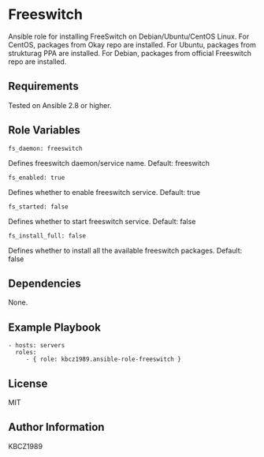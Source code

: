 Freeswitch
=========

Ansible role for installing FreeSwitch on Debian/Ubuntu/CentOS Linux. 
For CentOS, packages from Okay repo are installed. 
For Ubuntu, packages from strukturag PPA are installed.
For Debian, packages from official Freeswitch repo are installed.

Requirements
------------

Tested on Ansible 2.8 or higher.

Role Variables
--------------

	fs_daemon: freeswitch
Defines freeswitch daemon/service name. Default: freeswitch

	fs_enabled: true
Defines whether to enable freeswitch service. Default: true

	fs_started: false
Defines whether to start freeswitch service. Default: false

	fs_install_full: false
Defines whether to install all the available freeswitch packages. Default: false


Dependencies
------------

None.

Example Playbook
----------------

    - hosts: servers
      roles:
         - { role: kbcz1989.ansible-role-freeswitch }

License
-------

MIT

Author Information
------------------

KBCZ1989
